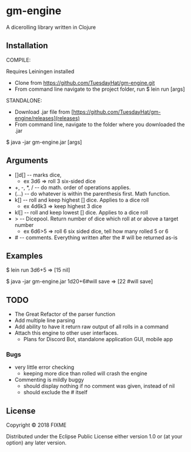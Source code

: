 # gm-engine

A dicerolling library written in Clojure

## Installation

COMPILE:

Requires Leiningen installed

* Clone from https://github.com/TuesdayHat/gm-engine.git
* From command line navigate to the project folder, run
    $ lein run [args]



STANDALONE:

* Download .jar file from [https://github.com/TuesdayHat/gm-engine/releases](releases)
* From command line, navigate to the folder where you downloaded the .jar

$ java -jar gm-engine.jar [args]
    

## Arguments
* []d[] -- marks dice, 
  * ex 3d6 => roll 3 six-sided dice
* +, -, *, / -- do math. order of operations applies.
* (...) -- do whatever is within the parenthesis first. Math function.
* k[] -- roll and keep highest [] dice. Applies to a dice roll 
  * ex 4d6k3 => keep highest 3 dice 
* kl[] -- roll and keep lowest [] dice. Applies to a dice roll
* \> -- Dicepool. Return number of dice which roll at or above a target number 
  * ex 6d6>5 => roll 6 six sided dice, tell how many rolled 5 or 6
* \# -- comments. Everything written after the # will be returned as-is

## Examples
$ lein run 3d6+5
=> [15 nil]

$ java -jar gm-engine.jar 1d20+6#will save
=> [22 #will save]

## TODO
* The Great Refactor of the parser function
* Add multiple line parsing
* Add ability to have it return raw output of all rolls in a command
* Attach this engine to other user interfaces.
  * Plans for Discord Bot, standalone application GUI, mobile app

### Bugs
* very little error checking
  * keeping more dice than rolled will crash the engine
* Commenting is mildly buggy
  * should display nothing if no comment was given, instead of nil
  * should exclude the # itself

## License

Copyright © 2018 FIXME

Distributed under the Eclipse Public License either version 1.0 or (at
your option) any later version.
